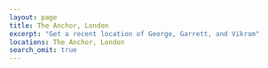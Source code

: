 ```yaml
---
layout: page
title: The Anchor, London 
excerpt: "Get a recent location of George, Garrett, and Vikram"
locations: The Anchor, London 
search_omit: true
---
```

